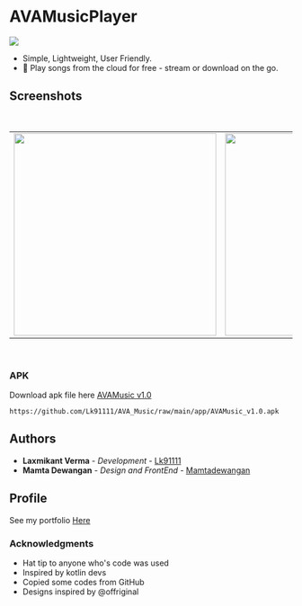 # AVAMusicPlayer
<img
src="https://user-images.githubusercontent.com/55667057/112758321-5af55680-900b-11eb-8f53-184c8064aa6c.jpg"/>
  
* Simple, Lightweight, User Friendly.<br>
* 🎵 Play songs from the cloud for free - stream or download on the go.<br>


## Screenshots
</br>
<div align="center">
   <table align="center" border="0" >
  <tr>
    <td>
<img width="360"
src="https://user-images.githubusercontent.com/55667057/112758036-d9e98f80-9009-11eb-9e5f-1daf9773250f.png"/>
       <td><img width="360"
src="https://user-images.githubusercontent.com/55667057/112758057-06051080-900a-11eb-8e19-0d8bb68b08ab.png"/>
    </td>
     <td> <img width="360"
src="https://user-images.githubusercontent.com/55667057/112758119-4e243300-900a-11eb-8d7c-1ec37704b3df.png"/></td>
  </table>
  </div>
</br>

### APK
Download apk file here [AVAMusic v1.0](https://github.com/Lk91111/AVA_Music/raw/main/app/AVAMusic_v1.0.apk)
```
https://github.com/Lk91111/AVA_Music/raw/main/app/AVAMusic_v1.0.apk
```

## Authors

* **Laxmikant Verma** - *Development* - [Lk91111](https://github.com/Lk91111)<br>
* **Mamta Dewangan** - *Design and FrontEnd* - [Mamtadewangan](https://github.com/Mamtadewangan)


## Profile
See my portfolio <a href="http://lk-port.000webhostapp.com" target="_blank">Here</a>

### Acknowledgments

* Hat tip to anyone who's code was used
* Inspired by kotlin devs
* Copied some codes from GitHub
* Designs inspired by @offriginal
